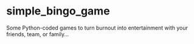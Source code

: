 # simple_bingo_game
Some Python-coded games to turn burnout into entertainment with your friends, team, or family...
